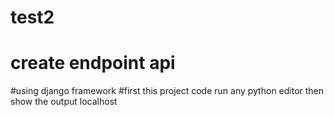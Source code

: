 # test2
# create endpoint api 
#using django framework
#first this project code run any python editor then show the output localhost
